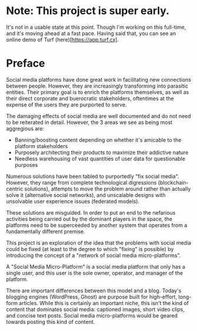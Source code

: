 
# Note: This project is super early. 

It's not in a usable state at this point. Though I'm working on this full-time, and it's moving ahead at a fast pace. Having said that, you can see an online demo of Turf (here)[https://app.turf.cx].

# Preface

Social media platforms have done great work in facilitating new connections between people. However, they are increasingly transforming into parasitic entities. Their primary goal is to enrich the platforms themselves, as well as their direct corporate and buerocratic stakeholders, oftentimes at the expense of the users they are purported to serve.

The damaging effects of social media are well documented and do not need to be reiterated in detail. However, the 3 areas we see as being most aggregious are:

- Banning/boosting content depending on whether it's amicable to the platform stakeholders
- Purposely architecting their products to maximize their addictive nature
- Needless warehousing of vast quantities of user data for questionable purposes

Numerous solutions have been tabled to purportedly "fix social media". However, they range from complete technological digressions (blockchain-centric solutions), attempts to move the problem around rather than actually solve it (alternative social networks), and unscalable designs with unsolvable user experience issues (federated models).

These solutions are misguided. In order to put an end to the nefarious activities being carried out by the dominant players in the space, the platforms need to be superceeded by another system that operates from a fundamentally different premise. 

This project is an exploration of the idea that the problems with social media could be fixed (at least to the degree to which "fixing" is possible) by introducing the concept of a "network of social media micro-platforms".

A "Social Media Micro-Platform" is a social media platform that only has a single user, and this user is the sole owner, operator, and manager of the platform.

There are important differences between this model and a blog. Today's blogging engines (WordPress, Ghost) are purpose built for high-effort, long-form articles. While this is certainly an important niche, this isn't the kind of content that dominates social media: captioned images, short video clips, and concise text posts. Social media micro-platforms would be geared towards posting this kind of content.
